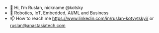 - 👋 Hi, I’m Ruslan, nickname @kotsky
- 👀 Robotics, IoT, Embedded, AI/ML and Business
- 📫 How to reach me https://www.linkedin.com/in/ruslan-kotvytskyi/ or ruslan@anastasiatech.com
